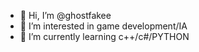 - 👋 Hi, I’m @ghostfakee
- 👀 I’m interested in game development/IA
- 🌱 I’m currently learning c++/c#/PYTHON

<!---
ghostfakee/ghostfakee is a ✨ special ✨ repository because its `README.md` (this file) appears on your GitHub profile.
You can click the Preview link to take a look at your changes.
--->
